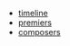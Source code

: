 

* [timeline](timeline/timeline-1.html)
* [premiers](premiers/corpus.html)
* [composers](https://github.com/polyrhythm-project/polyrhythm-maps/blob/master/composers/composers.geojson)
